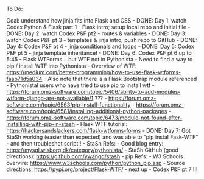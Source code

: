 To Do:

Goal: understand how jinja fits into Flask and CSS
	- DONE: Day 1: watch Codex Python & Flask part 1 - Flask intro; setup local repo and initial file
	- DONE: Day 2: watch Codex P&F pt2 - routes & variables
	- DONE: Day 3: watch Codex P&F pt 3 - templates & jinja intro; push repo to GitHub
	- DONE: Day 4: Codex P&F pt 4 - jinja conditionals and loops
	- DONE: Day 5: Codex P&F pt 5 - jinja template inheritance!
	- DONE: Day 6: Codex P&F pt 6 up to 5:45 - Flask WTForms... but WTF not in Pythonista
		- Need to find a way to pip / install WTF into Pythonista
			- Overview of WTF: https://medium.com/better-programming/how-to-use-flask-wtforms-faab71d5a034
			- Also note that there is a Flask Bootstrap module referenced
			- Pythonistal users who have tried to use pip to install wtf
				- https://forum.omz-software.com/topic/5406/ability-to-add-modules-wtform-django-are-not-available/1
				??? - https://forum.omz-software.com/topic/6563/pip-install-functionality
				- https://forum.omz-software.com/topic/6581/installing-additional-python-packages
				- https://forum.omz-software.com/topic/6473/module-not-found-after-installing-with-pip-in-stash
			- Flask WTF tutorial: https://hackersandslackers.com/flask-wtforms-forms
	- DONE: Day 7: Got StaSh working (easier than expected) and was able to "pip instal Fask-WTF" - and then troubleshot script!!
		- StaSh Refs:
			- Good blog entry: https://mysql.wisborg.dk/category/pythonista/
			- StaSh GitHub (good directions): https://github.com/ywangd/stash
		- pip Refs:
			- W3 Schools overvire: https://www.w3schools.com/python/python_pip.asp
			- Source directions: https://pypi.org/project/Flask-WTF/
	- next up - Codex P&F pt 7 !!!
			
